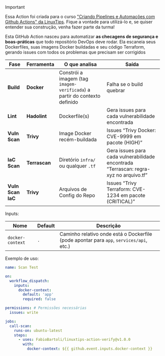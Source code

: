 > [!IMPORTANT] 
> Essa Action foi criada para o curso ["Criando Pipelines e Automações com Github Actions" da LinuxTips](https://linuxtips.io/github-actions/). Fique a vontade para utilizá-lo e, se quiser entender sua construção, venha fazer parte da turma!

Esta GitHub Action nasceu para automatizar **as checagens de segurança e boas-práticas** que todo repositório DevOps deve rodar. Ela escaneia seus Dockerfiles, suas imagens Docker buildadas e seu código Terraform, gerando issues com todos os problemas que precisam ser corrigidos

  

| Fase | Ferramenta | O que analisa | Saída |
|------|------------|---------------|-------|
| **Build** | **Docker** | Constrói a imagem (tag `imagem-verificada`) a partir do contexto definido | Falha se o build quebrar |
| **Lint** | **Hadolint** | Dockerfile(s) | Gera issues para cada vulnerabilidade encontrada |
| **Vuln Scan** | **Trivy** | Image Docker recém-buildada | Issues “Trivy Docker: CVE-9999 em pacote (HIGH)” |
| **IaC Scan** | **Terrascan** | Diretório `infra/` ou qualquer `.tf` | Gera issues para cada vulnerabilidade encontrada “Terrascan: regra-xyz no arquivo.tf” |
| **Vuln Scan IaC** | **Trivy** | Arquivos de Config do Repo | Issues “Trivy Terraform: CVE-1234 em pacote (CRITICAL)” |

  

Inputs:

| Nome | Default | Descrição |
|------|---------|-----------|
| `docker-context` | `.` | Caminho relativo onde está o Dockerfile (pode apontar para `app`, `services/api`, etc.) |

  

Exemplo de uso:
  

```yaml
name: Scan Test

on: 
  workflow_dispatch:
    inputs:
      docker-context:
        default: 'app'
        required: false

permissions: # Permissões necessárias
  issues: write

jobs:
  call-scan:
    runs-on: ubuntu-latest
    steps:
      - uses: FabioBartoli/linuxtips-action-verify@v1.0.0
        with: 
          docker-context: ${{ github.event.inputs.docker-context }}
